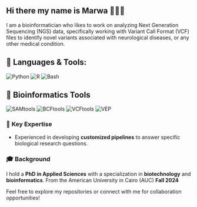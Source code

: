 ## Hi there my name is Marwa 👋🧬🔬

I am a bioinformatician who likes to work on analyzing Next Generation Sequencing (NGS) data, specifically working with Variant Call Format (VCF) files to identify novel variants associated with neurological diseases, or any other medical condition. 

## 🚀 Languages & Tools:
![Python](https://img.shields.io/badge/Python-3776AB?style=for-the-badge&logo=python&logoColor=white)
![R](https://img.shields.io/badge/R-276DC3?style=for-the-badge&logo=r&logoColor=white)
![Bash](https://img.shields.io/badge/Bash-121011?style=for-the-badge&logo=gnubash&logoColor=white)

## 🧬 Bioinformatics Tools
![SAMtools](https://img.shields.io/badge/SAMtools-8A2BE2?style=for-the-badge&logo=gnu-bash&logoColor=white)
![BCFtools](https://img.shields.io/badge/BCFtools-228B22?style=for-the-badge&logo=linux&logoColor=white)
![VCFtools](https://img.shields.io/badge/VCFtools-FF4500?style=for-the-badge&logo=linux&logoColor=white)
![VEP](https://img.shields.io/badge/Variant%20Effect%20Predictor-007ACC?style=for-the-badge&logo=perl&logoColor=white)

### 🧬 **Key Expertise**
- Experienced in developing **customized pipelines** to answer specific biological research questions.

### 🎓 **Background**
I hold a **PhD in Applied Sciences** with a specialization in **biotechnology** and **bioinformatics**. From the American University in Cairo (AUC) **Fall 2024**

Feel free to explore my repositories or connect with me for collaboration opportunities!

